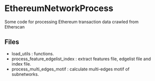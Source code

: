 # EthereumNetworkProcess
Some code for processing Ethereum transaction data crawled from Etherscan

## Files
- load_utils : functions.
- process_feature_edgelist_index : extract features file, edgelist file and index file.
- process_multi_edges_motif : calculate multi-edges motif of subnetworks.
